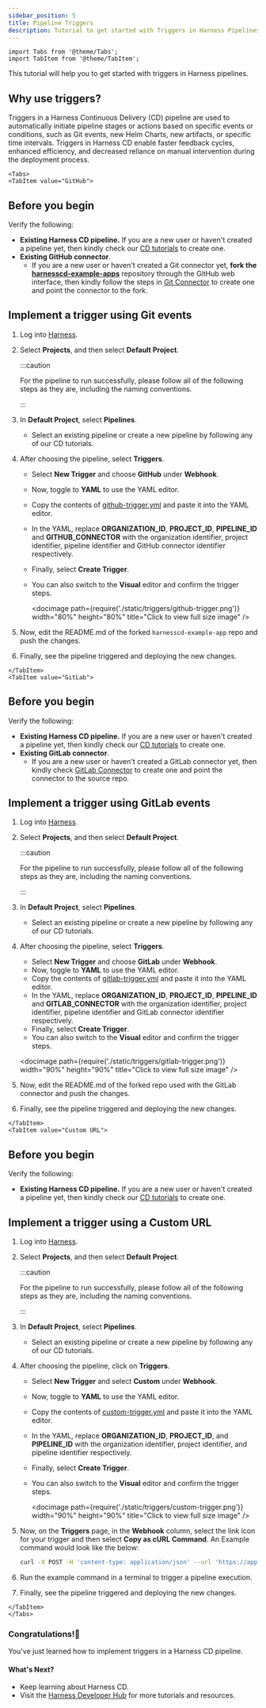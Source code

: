 ```yaml
---
sidebar_position: 5
title: Pipeline Triggers
description: Tutorial to get started with Triggers in Harness Pipelines.
---
```


```mdx-code-block
import Tabs from '@theme/Tabs';
import TabItem from '@theme/TabItem';
```

This tutorial will help you to get started with triggers in Harness pipelines.

## Why use triggers?

Triggers in a Harness Continuous Delivery (CD) pipeline are used to automatically initiate pipeline stages or actions based on specific events or conditions, such as Git events, new Helm Charts, new artifacts, or specific time intervals. Triggers in Harness CD enable faster feedback cycles, enhanced efficiency, and decreased reliance on manual intervention during the deployment process.

```mdx-code-block
<Tabs>
<TabItem value="GitHub">
```

## Before you begin

Verify the following:

- **Existing Harness CD pipeline.** If you are a new user or haven't created a pipeline yet, then kindly check our [CD tutorials](https://developer.harness.io/tutorials/cd-pipelines) to create one.
- **Existing GitHub connector**.
    - If you are a new user or haven't created a Git connector yet, **fork the [harnesscd-example-apps](https://github.com/harness-community/harnesscd-example-apps/fork)** repository through the GitHub web interface, then kindly follow the steps in [Git Connector](https://developer.harness.io/docs/platform/Connectors/Code-Repositories/connect-to-code-repo#connect-to-github) to create one and point the connector to the fork.

## Implement a trigger using Git events


1. Log into [Harness](https://app.harness.io/).
2. Select **Projects**, and then select **Default Project**.

    :::caution

    For the pipeline to run successfully, please follow all of the following steps as they are, including the naming conventions.

    :::
3. In **Default Project**, select **Pipelines**.
    - Select an existing pipeline or create a new pipeline by following any of our CD tutorials.
4. After choosing the pipeline, select **Triggers**.
    - Select **New Trigger** and choose **GitHub** under **Webhook**.
    - Now, toggle to **YAML** to use the YAML editor.
    - Copy the contents of [github-trigger.yml](https://github.com/harness-community/harnesscd-example-apps/blob/master/harness-platform/triggers/github-trigger.yml) and paste it into the YAML editor.
    - In the YAML, replace **ORGANIZATION_ID**, **PROJECT_ID**, **PIPELINE_ID** and **GITHUB_CONNECTOR** with the organization identifier, project identifier, pipeline identifier and GitHub connector identifier respectively.
    - Finally, select **Create Trigger**.
    - You can also switch to the **Visual** editor and confirm the trigger steps.
    
      <docimage path={require('./static/triggers/github-trigger.png')} width="80%" height="80%" title="Click to view full size image" />  
5. Now, edit the README.md of the forked `harnesscd-example-app` repo and push the changes.
6. Finally, see the pipeline triggered and deploying the new changes.

```mdx-code-block
</TabItem>
<TabItem value="GitLab">
```

## Before you begin

Verify the following:

- **Existing Harness CD pipeline.** If you are a new user or haven't created a pipeline yet, then kindly check our [CD tutorials](https://developer.harness.io/tutorials/cd-pipelines) to create one.
- **Existing GitLab connector**.
    - If you are a new user or haven't created a GitLab connector yet, then kindly check [GitLab Connector](https://developer.harness.io/docs/platform/connectors/code-repositories/connect-to-code-repo/#connect-to-gitlab) to create one and point the connector to the source repo.

## Implement a trigger using GitLab events


1. Log into [Harness](https://app.harness.io/).
2. Select **Projects**, and then select **Default Project**.

    :::caution

    For the pipeline to run successfully, please follow all of the following steps as they are, including the naming conventions.

    :::
3. In **Default Project**, select **Pipelines**.
    - Select an existing pipeline or create a new pipeline by following any of our CD tutorials.
4. After choosing the pipeline, select **Triggers**.
    - Select **New Trigger** and choose **GitLab** under **Webhook**.
    - Now, toggle to **YAML** to use the YAML editor.
    - Copy the contents of [gitlab-trigger.yml](https://github.com/harness-community/harnesscd-example-apps/blob/master/harness-platform/triggers/gitlab-trigger.yml) and paste it into the YAML editor.
    - In the YAML, replace **ORGANIZATION_ID**, **PROJECT_ID**, **PIPELINE_ID** and **GITLAB_CONNECTOR** with the organization identifier, project identifier, pipeline identifier and GitLab connector identifier respectively.
    - Finally, select **Create Trigger**.
    - You can also switch to the **Visual** editor and confirm the trigger steps.
    
    <docimage path={require('./static/triggers/gitlab-trigger.png')} width="90%" height="90%" title="Click to view full size image" />  
5. Now, edit the README.md of the forked repo used with the GitLab connector and push the changes.
6. Finally, see the pipeline triggered and deploying the new changes.

```mdx-code-block
</TabItem>
<TabItem value="Custom URL">
```

## Before you begin

Verify the following:

- **Existing Harness CD pipeline.** If you are a new user or haven't created a pipeline yet, then kindly check our [CD tutorials](https://developer.harness.io/tutorials/cd-pipelines) to create one.

## Implement a trigger using a Custom URL


1. Log into [Harness](https://app.harness.io/).
2. Select **Projects**, and then select **Default Project**.

    :::caution

    For the pipeline to run successfully, please follow all of the following steps as they are, including the naming conventions.

    :::
3. In **Default Project**, select **Pipelines**.
    - Select an existing pipeline or create a new pipeline by following any of our CD tutorials.
4. After choosing the pipeline, click on **Triggers**.
    - Select **New Trigger** and select **Custom** under **Webhook**.
    - Now, toggle to **YAML** to use the YAML editor.
    - Copy the contents of [custom-trigger.yml](https://github.com/harness-community/harnesscd-example-apps/blob/master/harness-platform/triggers/custom-trigger.yml) and paste it into the YAML editor.
    - In the YAML, replace **ORGANIZATION_ID**, **PROJECT_ID**, and **PIPELINE_ID** with the organization identifier, project identifier, and pipeline identifier respectively.
    - Finally, select **Create Trigger**.
    - You can also switch to the **Visual** editor and confirm the trigger steps.
    
        <docimage path={require('./static/triggers/custom-trigger.png')} width="90%" height="90%" title="Click to view full size image" />  
5. Now, on the **Triggers** page, in the **Webhook** column, select the link icon for your trigger and then select **Copy as cURL Command**. An Example command would look like the below:

    ```bash
    curl -X POST -H 'content-type: application/json' --url 'https://app.harness.io/gateway/pipeline/api/webhook/custom/v2?accountIdentifier=jkhbdfkhrebgkhjbekjrfhgbejkrg&orgIdentifier=Ansibler&projectIdentifier=trigger&pipelineIdentifier=hmcvhgm&triggerIdentifier=customtrigger' -d '{"sample_key": "sample_value"}'
    ```
6. Run the example command in a terminal to trigger a pipeline execution.
7. Finally, see the pipeline triggered and deploying the new changes.

```mdx-code-block
</TabItem>
</Tabs>
```

### Congratulations!🎉

You've just learned how to implement triggers in a Harness CD pipeline.

#### What's Next?

- Keep learning about Harness CD.
- Visit the [Harness Developer Hub](https://developer.harness.io/) for more tutorials and resources.
